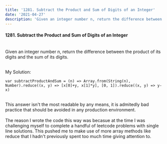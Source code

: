 ```yaml
---
title: '1281. Subtract the Product and Sum of Digits of an Integer'
date: '2021-04-27'
description: 'Given an integer number n, return the difference between the product of its digits and the sum of its digits.'
---
```


#### 1281. Subtract the Product and Sum of Digits of an Integer

<br>
Given an integer number n, return the difference between the product of its digits and the sum of its digits.
<br>
<br>

My Solution:  
  
```
var subtractProductAndSum = (n) => Array.from(String(n), Number).reduce((x, y) => [x[0]+y, x[1]*y], [0, 1]).reduce((x, y) => y-x)
```
<br>
This answer isn't the most readable by any means, it is admitedly bad practice that
should be avoided in any production environment. 
<br><br>
The reason I wrote the code this way was becasue at the time I was challenging
myself to complete a handful of leetcode problems with single line solutions.
This pushed me to make use of more array methods like reduce that I hadn't
previously spent too much time giving attention to.